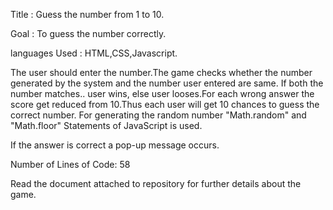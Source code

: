 Title : Guess the number from 1 to 10.

Goal : To guess the number correctly.

languages Used : HTML,CSS,Javascript.

The user should enter the number.The game checks whether the number generated by the system and the number user entered are same. If both the number matches.. user wins, else user looses.For each wrong answer the score get reduced from 10.Thus each user will get 10 chances to guess the correct number. For generating the random number "Math.random" and "Math.floor" Statements of JavaScript is used.

If the answer is correct a pop-up message occurs.

Number of Lines of Code: 58

Read the document attached to repository for further details about the game.
